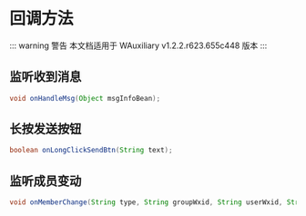 # 回调方法

::: warning 警告
本文档适用于 WAuxiliary v1.2.2.r623.655c448 版本
:::

## 监听收到消息

```java
void onHandleMsg(Object msgInfoBean);
```

## 长按发送按钮

```java
boolean onLongClickSendBtn(String text);
```

## 监听成员变动

```java
void onMemberChange(String type, String groupWxid, String userWxid, String userName);
```
